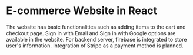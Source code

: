 # E-commerce Website in React
The website has basic functionalities such as adding items to the cart and checkout page. 
Sign in with Email and Sign in with Google options are available in the website. 
For backend server, firebase is integrated to store user's information.
Integration of Stripe as a payment method is planned.


